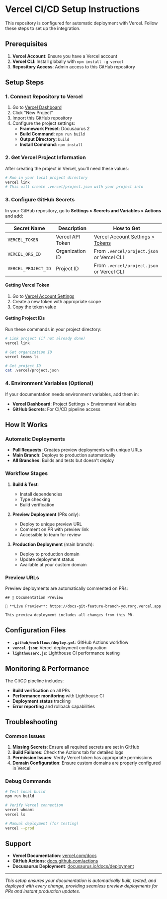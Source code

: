 # Vercel CI/CD Setup Instructions

This repository is configured for automatic deployment with Vercel. Follow these steps to set up the integration.

## Prerequisites

1. **Vercel Account**: Ensure you have a Vercel account
2. **Vercel CLI**: Install globally with `npm install -g vercel`
3. **Repository Access**: Admin access to this GitHub repository

## Setup Steps

### 1. Connect Repository to Vercel

1. Go to [Vercel Dashboard](https://vercel.com/dashboard)
2. Click "New Project"
3. Import this GitHub repository
4. Configure the project settings:
   - **Framework Preset**: Docusaurus 2
   - **Build Command**: `npm run build`
   - **Output Directory**: `build`
   - **Install Command**: `npm install`

### 2. Get Vercel Project Information

After creating the project in Vercel, you'll need these values:

```bash
# Run in your local project directory
vercel link
# This will create .vercel/project.json with your project info
```

### 3. Configure GitHub Secrets

In your GitHub repository, go to **Settings > Secrets and Variables > Actions** and add:

| Secret Name | Description | How to Get |
|-------------|-------------|------------|
| `VERCEL_TOKEN` | Vercel API Token | [Vercel Account Settings > Tokens](https://vercel.com/account/tokens) |
| `VERCEL_ORG_ID` | Organization ID | From `.vercel/project.json` or Vercel CLI |
| `VERCEL_PROJECT_ID` | Project ID | From `.vercel/project.json` or Vercel CLI |

#### Getting Vercel Token
1. Go to [Vercel Account Settings](https://vercel.com/account/tokens)
2. Create a new token with appropriate scope
3. Copy the token value

#### Getting Project IDs
Run these commands in your project directory:
```bash
# Link project (if not already done)
vercel link

# Get organization ID
vercel teams ls

# Get project ID
cat .vercel/project.json
```

### 4. Environment Variables (Optional)

If your documentation needs environment variables, add them in:
- **Vercel Dashboard**: Project Settings > Environment Variables
- **GitHub Secrets**: For CI/CD pipeline access

## How It Works

### Automatic Deployments

- **Pull Requests**: Creates preview deployments with unique URLs
- **Main Branch**: Deploys to production automatically
- **All Branches**: Builds and tests but doesn't deploy

### Workflow Stages

1. **Build & Test**: 
   - Install dependencies
   - Type checking
   - Build verification

2. **Preview Deployment** (PRs only):
   - Deploy to unique preview URL
   - Comment on PR with preview link
   - Accessible to team for review

3. **Production Deployment** (main branch):
   - Deploy to production domain
   - Update deployment status
   - Available at your custom domain

### Preview URLs

Preview deployments are automatically commented on PRs:

```
## 📖 Documentation Preview

🚀 **Live Preview**: https://docs-git-feature-branch-yourorg.vercel.app

This preview deployment includes all changes from this PR.
```

## Configuration Files

- **`.github/workflows/deploy.yml`**: GitHub Actions workflow
- **`vercel.json`**: Vercel deployment configuration
- **`lighthouserc.js`**: Lighthouse CI performance testing

## Monitoring & Performance

The CI/CD pipeline includes:
- **Build verification** on all PRs
- **Performance monitoring** with Lighthouse CI
- **Deployment status** tracking
- **Error reporting** and rollback capabilities

## Troubleshooting

### Common Issues

1. **Missing Secrets**: Ensure all required secrets are set in GitHub
2. **Build Failures**: Check the Actions tab for detailed logs
3. **Permission Issues**: Verify Vercel token has appropriate permissions
4. **Domain Configuration**: Ensure custom domains are properly configured in Vercel

### Debug Commands

```bash
# Test local build
npm run build

# Verify Vercel connection
vercel whoami
vercel ls

# Manual deployment (for testing)
vercel --prod
```

## Support

- **Vercel Documentation**: [vercel.com/docs](https://vercel.com/docs)
- **GitHub Actions**: [docs.github.com/actions](https://docs.github.com/actions)
- **Docusaurus Deployment**: [docusaurus.io/docs/deployment](https://docusaurus.io/docs/deployment)

---

*This setup ensures your documentation is automatically built, tested, and deployed with every change, providing seamless preview deployments for PRs and instant production updates.*